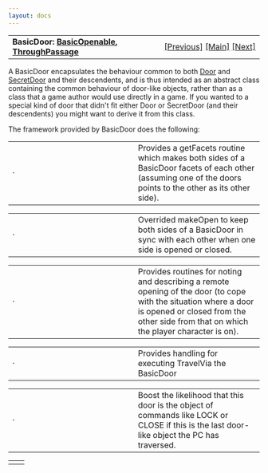 ```yaml
---
layout: docs
---
```

<table width="100%" data-border="0" data-cellspacing="0"
data-cellpadding="3" data-bgcolor="#C0C0C0">
<colgroup>
<col style="width: 50%" />
<col style="width: 50%" />
</colgroup>
<tbody>
<tr>
<td style="text-align: left;"><strong>BasicDoor: <a
href="basicopenable.html">BasicOpenable</a>, <a
href="throughpassage.html">ThroughPassage</a><br />
</strong></td>
<td style="text-align: right;"><a href="door.html">[Previous]</a> <a
href="generalintroduction.html">[Main]</a> <a
href="notravelmessage.html">[Next]</a></td>
</tr>
</tbody>
</table>

  
A BasicDoor encapsulates the behaviour common to both [Door](door.html)
and [SecretDoor](secretdoor.html) and their descendents, and is thus
intended as an abstract class containing the common behaviour of
door-like objects, rather than as a class that a game author would use
directly in a game. If you wanted to a special kind of door that didn't
fit either Door or SecretDoor (and their descendents) you might want to
derive it from this class.  
  
The framework provided by BasicDoor does the following:  
  

<table data-border="0" data-cellpadding="0" data-cellspacing="0">
<colgroup>
<col style="width: 50%" />
<col style="width: 50%" />
</colgroup>
<tbody>
<tr data-valign="top">
<td width="14">·</td>
<td>Provides a getFacets routine which makes both sides of a BasicDoor
facets of each other (assuming one of the doors points to the other as
its other side).  <br />
</td>
</tr>
</tbody>
</table>

<table data-border="0" data-cellpadding="0" data-cellspacing="0">
<colgroup>
<col style="width: 50%" />
<col style="width: 50%" />
</colgroup>
<tbody>
<tr data-valign="top">
<td width="14">·</td>
<td>Overrided makeOpen to keep both sides of a BasicDoor in sync with
each other when one side is opened or closed.  <br />
</td>
</tr>
</tbody>
</table>

<table data-border="0" data-cellpadding="0" data-cellspacing="0">
<colgroup>
<col style="width: 50%" />
<col style="width: 50%" />
</colgroup>
<tbody>
<tr data-valign="top">
<td width="14">·</td>
<td>Provides routines for noting and describing a remote opening of the
door (to cope with the situation where a door is opened or closed from
the other side from that on which the player character is on).  <br />
</td>
</tr>
</tbody>
</table>

<table data-border="0" data-cellpadding="0" data-cellspacing="0">
<colgroup>
<col style="width: 50%" />
<col style="width: 50%" />
</colgroup>
<tbody>
<tr data-valign="top">
<td width="14">·</td>
<td>Provides handling for executing TravelVia the BasicDoor  <br />
</td>
</tr>
</tbody>
</table>

<table data-border="0" data-cellpadding="0" data-cellspacing="0">
<colgroup>
<col style="width: 50%" />
<col style="width: 50%" />
</colgroup>
<tbody>
<tr data-valign="top">
<td width="14">·</td>
<td>Boost the likelihood that this door is the object of commands like
LOCK or CLOSE if this is the last door-like object the PC has traversed.
 <br />
</td>
</tr>
</tbody>
</table>

|     |     |
|-----|-----|
|     |     |

  
